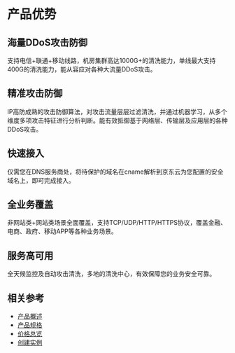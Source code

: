 # 产品优势

## 海量DDoS攻击防御
支持电信+联通+移动线路，机房集群高达1000G+的清洗能力，单线最大支持400G的清洗能力，能从容应对各种大流量DDoS攻击。
 
## 精准攻击防御
IP高防成熟的攻击防御算法，对攻击流量层层过滤清洗，并通过机器学习，从多个维度多项攻击特征进行分析判断。能有效抵御基于网络层、传输层及应用层的各种DDoS攻击。

## 快速接入
仅需您在DNS服务商处，将待保护的域名在cname解析到京东云为您配置的安全域名上，即可完成接入。

## 全业务覆盖
非网站类+网站类场景全面覆盖，支持TCP/UDP/HTTP/HTTPS协议，覆盖金融、电商、政府、移动APP等各种业务场景。

## 服务高可用
全天候监控及自动攻击清洗，多地的清洗中心，有效保障您的业务安全可靠。


## 相关参考

- [产品概述](Product-Overview.md)
- [产品规格](Specifications.md)
- [价格总览](../Pricing/Price-Overview.md)
- [创建实例](../Getting-Started/Create-Instance.md)
